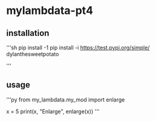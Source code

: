 # mylambdata-pt4



## installation



'''sh
pip install -1 pip install -i https://test.pypi.org/simple/ dylanthesweetpotato

'''

## usage

'''py
from my_lambdata.my_mod import enlarge

x = 5
print(x, "Enlarge", enlarge(x))
'''